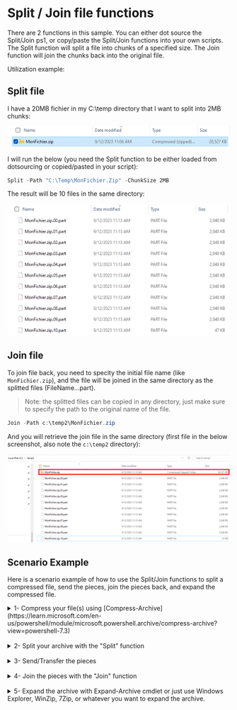 # Split / Join file functions

There are 2 functions in this sample. You can either dot source the Split/Join ps1, or copy/paste the Split/Join functions into your own scripts.
The Split function will split a file into chunks of a specified size. The Join function will join the chunks back into the original file.

Utilization example:

## Split file

I have a 20MB fichier in my C:\temp directory that I want to split into 2MB chunks:

![Alt text](media/image.png)

I will run the below (you need the Split function to be either loaded from dotsourcing or copied/pasted in your script):

```powershell
Split -Path "C:\Temp\MonFichier.Zip" -ChunkSize 2MB
```

The result will be 10 files in the same directory:

![Alt text](media/image-1.png)

## Join file

To join file back, you need to specity the initial file name (like ```MonFichier.zip```), and the file will be joined in the same directory as the splitted files (FileName.<extention>.<Number>.part).

> Note: the splitted files can be copied in any directory, just make sure to specify the path to the original name of the file.

```powershell
Join -Path c:\temp2\MonFichier.zip
```

And you will retrieve the join file in the same directory (first file in the below screenshot, also note the ```c:\temp2``` directory):

![Alt text](media/image-2.png)

## Scenario Example

Here is a scenario example of how to use the Split/Join functions to split a compressed file, send the pieces, join the pieces back, and expand the compressed file.

<details>
<summary>1- Compress your file(s) using [Compress-Archive](https://learn.microsoft.com/en-us/powershell/module/microsoft.powershell.archive/compress-archive?view=powershell-7.3)</summary><br>

```powershell
Compress-Archive -Path "C:\Reference\Draftdoc.docx", "C:\Reference\Images\*.vsd" -CompressionLevel "Fastest" -DestinationPath "C:\Temp\MonFichier.zip"
```

Link: [Compress-Archive documentation](https://learn.microsoft.com/en-us/powershell/module/microsoft.powershell.archive/compress-archive?view=powershell-7.3)

Or just use Windows compress in the Windows Explorer, or WinZip, or 7Zip, or whatever you want.
</details><br>

<details>
<summary>2- Split your archive with the "Split" function</summary><br>

```powershell
Split -Path "C:\Temp\MonFichier.Zip" -ChunkSize 2MB
```
</details><br>

<details>
<summary>3- Send/Transfer the pieces</summary><br>

</details><br>

<details>
<summary>4- Join the pieces with the "Join" function</summary>
<br>

```powershell
Join -Path c:\temp2\MonFichier.zip
```
</details>
<br>

<details>
<summary>5- Expand the archive with Expand-Archive cmdlet or just use Windows Explorer, WinZip, 7Zip, or whatever you want to expand the archive.</summary>
<br>

```powershell
Expand-Archive -Path c:\temp2\MonFichier.zip -DestinationPath c:\temp3
```

Link: [Expand-Archive documentation](https://docs.microsoft.com/en-us/powershell/module/microsoft.powershell.archive/expand-archive?view=powershell-7.1)

</details>